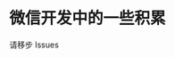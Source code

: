 ﻿# 微信开发中的一些积累

请移步 Issues





  [2]: https://github.com/hertzi418/wechat/blob/master/resources/WeChat-SPA.md
